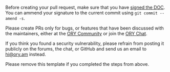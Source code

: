 Before creating your pull request, make sure that you have
[signed the DOC](https://github.com/ory/hydra/blob/master/CONTRIBUTING.md#developers-certificate-of-origin). You can ammend your
signature to the current commit using `git commit --amend -s`.

Please create PRs only for bugs, or features that have been discussed with the maintainers, either at the
[ORY Community](https://community.ory.am/) or join the [ORY Chat](https://gitter.im/ory-am/hydra).

If you think you found a security vulnerability, please refrain from posting it publicly on the forums, the chat, or GitHub
and send us an email to [hi@ory.am](mailto:hi@ory.am) instead.

Please remove this template if you completed the steps from above.
